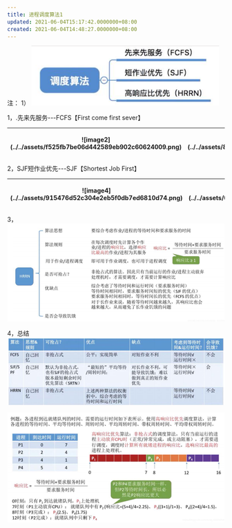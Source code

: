 ```yaml
---
title: 进程调度算法1
updated: 2021-06-04T15:17:42.0000000+08:00
created: 2021-06-04T14:48:27.0000000+08:00
---
```


注：
1）
![image1](../../assets/6a6a04d7cce9415c8b0522ec62200849.png)

1，.先来先服务---FCFS【First come first sever】
<table>
<colgroup>
<col style="width: 50%" />
<col style="width: 49%" />
</colgroup>
<thead>
<tr class="header">
<th>![image2](../../assets/f525fb7be06d442589eb902c60624009.png)</th>
<th><p>![image3](../../assets/896986aa9dd347fa859bf0b6641e8be1.png)</p>
<p></p></th>
</tr>
</thead>
<tbody>
</tbody>
</table>

2，SJF短作业优先---SJF【Shortest Job First】
<table>
<colgroup>
<col style="width: 48%" />
<col style="width: 51%" />
</colgroup>
<thead>
<tr class="header">
<th>![image4](../../assets/915476d52c304e2eb5f0db7ed6810d74.png)</th>
<th><p>![image5](../../assets/0aaf3487c3c54d3d889825c364258bb2.png)</p>
<p></p></th>
</tr>
</thead>
<tbody>
</tbody>
</table>

3，
![image6](../../assets/6e2d5fc7f415466f91eb175bbd56eb87.png)

4，总结
![image7](../../assets/2fef9ab26bda4d0ca4ee934eb9b4c26a.png)

![image8](../../assets/c9d0ed47cc294fc2ae77628b69d07774.png)

